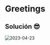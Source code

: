 # Greetings

## Solución 😎
![2023-04-23](https://user-images.githubusercontent.com/52138695/233823480-a5a8c4ae-01f2-4904-9b1b-af14a404a2bc.png)
